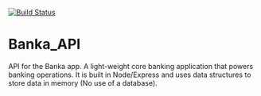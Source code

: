 [![Build Status](https://travis-ci.org/DrKimpatrick/Banka_API.svg?branch=master)](https://travis-ci.org/DrKimpatrick/Banka_API)

# Banka_API
API for the Banka app. A light-weight core banking application that powers banking operations. It is built in Node/Express and uses data structures to store data in memory (No use of a database).

